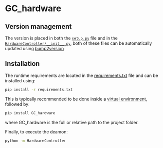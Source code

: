 # GC_hardware

## Version management

The version is placed in both the [`setup.py`](../setup.py) file and in the [`HardwareController/__init__.py`](../HardwareController/__init__.py), both of these files can be automatically updated using [bump2version](https://pypi.org/project/bump2version/)


## Installation

The runtime requirements are located in the [requirements.txt](../requirements.txt) file and can be installed using:

```bash
pip install -r requirements.txt
```

This is typically recommended to be done inside a [virtual environment](https://pypi.org/project/virtualenv/), followed by:

```bash
pip install GC_hardware
```

where GC_hardware is the full or relative path to the project folder.


Finally, to execute the deamon:

```bash
python -m HardwareController
```